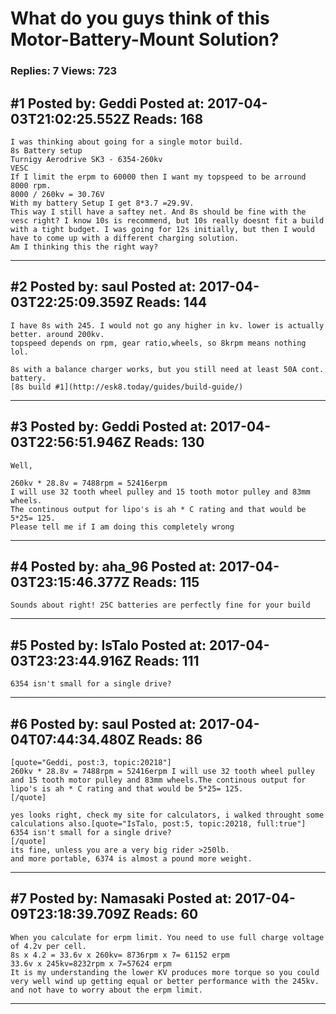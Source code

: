 # What do you guys think of this Motor-Battery-Mount Solution?

### Replies: 7 Views: 723

## \#1 Posted by: Geddi Posted at: 2017-04-03T21:02:25.552Z Reads: 168

```
I was thinking about going for a single motor build. 
8s Battery setup
Turnigy Aerodrive SK3 - 6354-260kv
VESC
If I limit the erpm to 60000 then I want my topspeed to be arround 8000 rpm. 
8000 / 260kv = 30.76V
With my battery Setup I get 8*3.7 =29.9V.
This way I still have a saftey net. And 8s should be fine with the vesc right? I know 10s is recommend, but 10s really doesnt fit a build with a tight budget. I was going for 12s initially, but then I would have to come up with a different charging solution.
Am I thinking this the right way?
```

---
## \#2 Posted by: saul Posted at: 2017-04-03T22:25:09.359Z Reads: 144

```
I have 8s with 245. I would not go any higher in kv. lower is actually better. around 200kv.
topspeed depends on rpm, gear ratio,wheels, so 8krpm means nothing lol.

8s with a balance charger works, but you still need at least 50A cont. battery.
[8s build #1](http://esk8.today/guides/build-guide/)
```

---
## \#3 Posted by: Geddi Posted at: 2017-04-03T22:56:51.946Z Reads: 130

```
Well,

260kv * 28.8v = 7488rpm = 52416erpm 
I will use 32 tooth wheel pulley and 15 tooth motor pulley and 83mm wheels.
The continous output for lipo's is ah * C rating and that would be 5*25= 125. 
Please tell me if I am doing this completely wrong
```

---
## \#4 Posted by: aha_96 Posted at: 2017-04-03T23:15:46.377Z Reads: 115

```
Sounds about right! 25C batteries are perfectly fine for your build
```

---
## \#5 Posted by: IsTalo Posted at: 2017-04-03T23:23:44.916Z Reads: 111

```
6354 isn't small for a single drive?
```

---
## \#6 Posted by: saul Posted at: 2017-04-04T07:44:34.480Z Reads: 86

```
[quote="Geddi, post:3, topic:20218"]
260kv * 28.8v = 7488rpm = 52416erpm I will use 32 tooth wheel pulley and 15 tooth motor pulley and 83mm wheels.The continous output for lipo's is ah * C rating and that would be 5*25= 125.
[/quote]

yes looks right, check my site for calculators, i walked throught some calculations also.[quote="IsTalo, post:5, topic:20218, full:true"]
6354 isn't small for a single drive?
[/quote]
its fine, unless you are a very big rider >250lb.
and more portable, 6374 is almost a pound more weight.
```

---
## \#7 Posted by: Namasaki Posted at: 2017-04-09T23:18:39.709Z Reads: 60

```
When you calculate for erpm limit. You need to use full charge voltage of 4.2v per cell.
8s x 4.2 = 33.6v x 260kv= 8736rpm x 7= 61152 erpm
33.6v x 245kv=8232rpm x 7=57624 erpm
It is my understanding the lower KV produces more torque so you could very well wind up getting equal or better performance with the 245kv. and not have to worry about the erpm limit.
```

---
